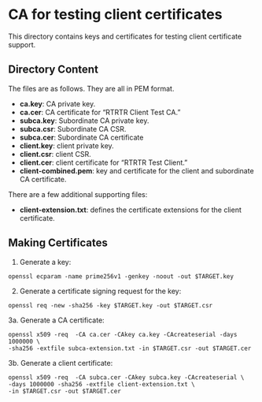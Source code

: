 # CA for testing client certificates

This directory contains keys and certificates for testing client
certificate support.

## Directory Content

The files are as follows. They are all in PEM format.

* **ca.key**: CA private key.
* **ca.cer**: CA certificate for “RTRTR Client Test CA.”
* **subca.key**: Subordinate CA private key.
* **subca.csr**: Subordinate CA CSR.
* **subca.cer**: Subordinate CA certificate
* **client.key**: client private key.
* **client.csr**: client CSR.
* **client.cer**: client certificate for “RTRTR Test Client.”
* **client-combined.pem**: key and certificate for the client and
  subordinate CA certificate.

There are a few additional supporting files:

* **client-extension.txt**: defines the certificate extensions for the
  client certificate.


## Making Certificates

1. Generate a key:

```
openssl ecparam -name prime256v1 -genkey -noout -out $TARGET.key
```

2. Generate a certificate signing request for the key:

```
openssl req -new -sha256 -key $TARGET.key -out $TARGET.csr
```

3a. Generate a CA certificate:

```
openssl x509 -req  -CA ca.cer -CAkey ca.key -CAcreateserial -days 1000000 \
-sha256 -extfile subca-extension.txt -in $TARGET.csr -out $TARGET.cer
```

3b. Generate a client certificate:

```
openssl x509 -req  -CA subca.cer -CAkey subca.key -CAcreateserial \
-days 1000000 -sha256 -extfile client-extension.txt \
-in $TARGET.csr -out $TARGET.cer
```

